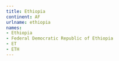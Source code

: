 ```yaml
---
title: Ethiopia
continent: AF
urlname: ethiopia
names:
- Ethiopia
- Federal Democratic Republic of Ethiopia
- ET
- ETH
---
```


